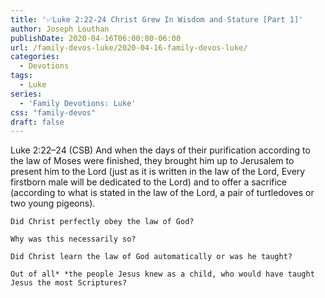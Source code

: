 ```yaml
---
title: '✅Luke 2:22-24 Christ Grew In Wisdom and Stature [Part 1]'
author: Joseph Louthan
publishDate: 2020-04-16T06:00:00-06:00
url: /family-devos-luke/2020-04-16-family-devos-luke/
categories:
  - Devotions
tags:
  - Luke
series:
  - 'Family Devotions: Luke'
css: "family-devos"
draft: false
---
```


Luke 2:22–24 (CSB) And when the days of their purification according to the law of Moses were finished, they brought him up to Jerusalem to present him to the Lord  (just as it is written in the law of the Lord, Every firstborn male will be dedicated to the Lord)  and to offer a sacrifice (according to what is stated in the law of the Lord, a pair of turtledoves or two young pigeons).

```text
Did Christ perfectly obey the law of God?

Why was this necessarily so?

Did Christ learn the law of God automatically or was he taught?

Out of all* *the people Jesus knew as a child, who would have taught Jesus the most Scriptures?
```
